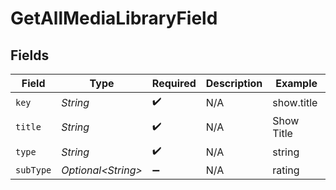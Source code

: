# GetAllMediaLibraryField


## Fields

| Field               | Type                | Required            | Description         | Example             |
| ------------------- | ------------------- | ------------------- | ------------------- | ------------------- |
| `key`               | *String*            | :heavy_check_mark:  | N/A                 | show.title          |
| `title`             | *String*            | :heavy_check_mark:  | N/A                 | Show Title          |
| `type`              | *String*            | :heavy_check_mark:  | N/A                 | string              |
| `subType`           | *Optional\<String>* | :heavy_minus_sign:  | N/A                 | rating              |